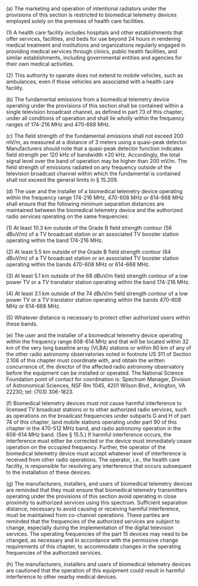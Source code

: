 (a) The marketing and operation of intentional radiators under the provisions of this section is restricted to biomedical telemetry devices employed solely on the premises of health care facilities.

(1) A health care facility includes hospitals and other establishments that offer services, facilities, and beds for use beyond 24 hours in rendering medical treatment and institutions and organizations regularly engaged in providing medical services through clinics, public health facilities, and similar establishments, including governmental entities and agencies for their own medical activities.

(2) This authority to operate does not extend to mobile vehicles, such as ambulances, even if those vehicles are associated with a health care facility.

(b) The fundamental emissions from a biomedical telemetry device operating under the provisions of this section shall be contained within a single television broadcast channel, as defined in part 73 of this chapter, under all conditions of operation and shall lie wholly within the frequency ranges of 174-216 MHz and 470-668 MHz.

(c) The field strength of the fundamental emissions shall not exceed 200 mV/m, as measured at a distance of 3 meters using a quasi-peak detector. Manufacturers should note that a quasi-peak detector function indicates field strength per 120 kHz of bandwidth ±20 kHz. Accordingly, the total signal level over the band of operation may be higher than 200 mV/m. The field strength of emissions radiated on any frequency outside of the television broadcast channel within which the fundamental is contained shall not exceed the general limits in § 15.209.

(d) The user and the installer of a biomedical telemetry device operating within the frequency range 174-216 MHz, 470-608 MHz or 614-668 MHz shall ensure that the following minimum separation distances are maintained between the biomedical telemetry device and the authorized radio services operating on the same frequencies:

(1) At least 10.3 km outside of the Grade B field strength contour (56 dBuV/m) of a TV broadcast station or an associated TV booster station operating within the band 174-216 MHz.

(2) At least 5.5 km outside of the Grade B field strength contour (64 dBuV/m) of a TV broadcast station or an associated TV booster station operating within the bands 470-608 MHz or 614-668 MHz.

(3) At least 5.1 km outside of the 68 dBuV/m field strength contour of a low power TV or a TV translator station operating within the band 174-216 MHz.

(4) At least 3.1 km outside of the 74 dBuV/m field strength contour of a low power TV or a TV translator station operating within the bands 470-608 MHz or 614-668 MHz.
                                    

(5) Whatever distance is necessary to protect other authorized users within these bands.

(e) The user and the installer of a biomedical telemetry device operating within the frequency range 608-614 MHz and that will be located within 32 km of the very long baseline array (VLBA) stations or within 80 km of any of the other radio astronomy observatories noted in footnote US 311 of Section 2.106 of this chapter must coordinate with, and obtain the written concurrence of, the director of the affected radio astronomy observatory before the equipment can be installed or operated. The National Science Foundation point of contact for coordination is: Spectrum Manager, Division of Astronomical Sciences, NSF Rm 1045, 4201 Wilson Blvd., Arlington, VA 22230; tel: (703) 306-1823.

(f) Biomedical telemetry devices must not cause harmful interference to licensed TV broadcast stations or to other authorized radio services, such as operations on the broadcast frequencies under subparts G and H of part 74 of this chapter, land mobile stations operating under part 90 of this chapter in the 470-512 MHz band, and radio astronomy operation in the 608-614 MHz band. (See § 15.5.) If harmful interference occurs, the interference must either be corrected or the device must immediately cease operation on the occupied frequency. Further, the operator of the biomedical telemetry device must accept whatever level of interference is received from other radio operations. The operator, i.e., the health care facility, is responsible for resolving any interference that occurs subsequent to the installation of these devices.

(g) The manufacturers, installers, and users of biomedical telemetry devices are reminded that they must ensure that biomedical telemetry transmitters operating under the provisions of this section avoid operating in close proximity to authorized services using this spectrum. Sufficient separation distance, necessary to avoid causing or receiving harmful interference, must be maintained from co-channel operations. These parties are reminded that the frequencies of the authorized services are subject to change, especially during the implementation of the digital television services. The operating frequencies of the part 15 devices may need to be changed, as necessary and in accordance with the permissive change requirements of this chapter, to accommodate changes in the operating frequencies of the authorized services.

(h) The manufacturers, installers and users of biomedical telemetry devices are cautioned that the operation of this equipment could result in harmful interference to other nearby medical devices.

